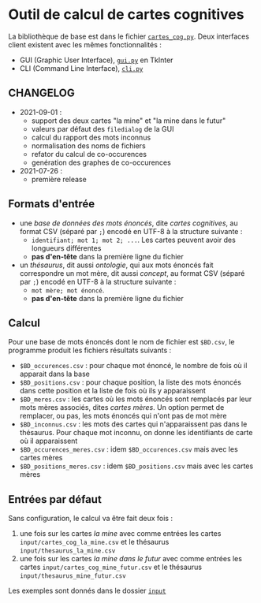 # Outil de calcul de cartes cognitives

La bibliothèque de base est dans le fichier [`cartes_cog.py`](cartes_cog.py).
Deux interfaces client existent avec les mêmes fonctionnalités :

- GUI (Graphic User Interface), [`gui.py`](gui.py) en TkInter
- CLI (Command Line Interface), [`cli.py`](cli.py)

## CHANGELOG

- 2021-09-01 :
  - support des deux cartes "la mine" et "la mine dans le futur"
  - valeurs par défaut des `filedialog` de la GUI
  - calcul du rapport des mots inconnus
  - normalisation des noms de fichiers
  - refator du calcul de co-occurences
  - genération des graphes de co-occurences
- 2021-07-26 :
  - première release

## Formats d'entrée

- une _base de données des mots énoncés_, dite _cartes cognitives_, au format CSV (séparé par `;`) encodé en UTF-8 à la structure suivante :
  - `identifiant; mot 1; mot 2; ...`. Les cartes peuvent avoir des longueurs différentes
  - **pas d'en-tête** dans la première ligne du fichier
- un _thésaurus_, dit aussi _ontologie_, qui aux mots énoncés fait correspondre un mot mère, dit aussi _concept_, au format CSV (séparé par `;`) encodé en UTF-8 à la structure suivante :
  - `mot mère; mot énoncé`.
  - **pas d'en-tête** dans la première ligne du fichier

## Calcul

Pour une base de mots énoncés dont le nom de fichier est `$BD.csv`, le programme produit les fichiers résultats suivants :

- `$BD_occurences.csv` : pour chaque mot énoncé, le nombre de fois où il apparait dans la base
- `$BD_positions.csv` : pour chaque position, la liste des mots énoncés dans cette position et la liste de fois où ils y apparaissent
- `$BD_meres.csv` : les cartes où les mots énoncés sont remplacés par leur mots mères associés, dites _cartes mères_. Un option permet de remplacer, ou pas, les mots énoncés qui n'ont pas de mot mère
- `$BD_inconnus.csv` : les mots des cartes qui n'apparaissent pas dans le thésaurus. Pour chaque mot inconnu, on donne les identifiants de carte où il apparaissent
- `$BD_occurences_meres.csv` : idem `$BD_occurences.csv` mais avec les cartes mères
- `$BD_positions_meres.csv` : idem `$BD_positions.csv` mais avec les cartes mères

## Entrées par défaut

Sans configuration, le calcul va être fait deux fois :

1. une fois sur les cartes _la mine_ avec comme entrées les cartes `input/cartes_cog_la_mine.csv` et le thésaurus `input/thesaurus_la_mine.csv`
2. une fois sur les cartes _la mine dans le futur_ avec comme entrées les cartes `input/cartes_cog_mine_futur.csv` et le thésaurus `input/thesaurus_mine_futur.csv`

Les exemples sont donnés dans le dossier [`input`](input/)
